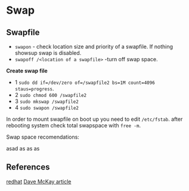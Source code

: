 # Swap


## Swapfile

* `swapon` - check location size and priority of a swapfile. If nothing showsup swap is disabled.
* `swapoff /<location of a swapfile>` -turn off swap space. 

**Create swap file**

* 1 `sudo dd if=/dev/zero of=/swapfile2 bs=1M count=4096 staus=progress`. 
* 2 `sudo chmod 600 /swapfile2`
* 3 `sudo mkswap /swapfile2`
* 4 `sudo swapon /swapfile2`

In order to mount swapfile on boot up you need to edit `/etc/fstab`.
after rebooting system check total swapspace with `free -m`.

Swap space recomendations: 

  <tr>
    <th class="tg-0pky">asad</th>
    <th class="tg-0pky">as</th>
    <th class="tg-0pky">as</th>
    <th class="tg-0pky">as</th>
    <th class="tg-0pky"></th>
  </tr>



## References

[redhat](https://www.redhat.com/sysadmin/managing-swap)
[Dave McKay article](https://www.howtogeek.com/449691/what-is-swapiness-on-linux-and-how-to-change-it/amp/)

